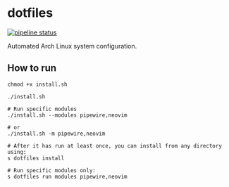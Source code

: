 
# dotfiles

[![pipeline status](https://gitlab.com/johan1a/dotfiles/badges/master/pipeline.svg)](https://gitlab.com/johan1a/dotfiles/commits/master)

Automated Arch Linux system configuration.

## How to run

```
chmod +x install.sh

./install.sh

# Run specific modules
./install.sh --modules pipewire,neovim

# or
./install.sh -m pipewire,neovim

# After it has run at least once, you can install from any directory using:
s dotfiles install

# Run specific modules only:
s dotfiles run modules pipewire,neovim
```
